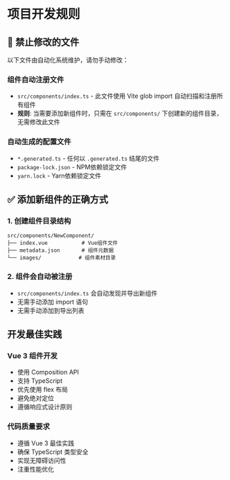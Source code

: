 # 项目开发规则

## 🚫 禁止修改的文件
以下文件由自动化系统维护，请勿手动修改：

### 组件自动注册文件
- `src/components/index.ts` - 此文件使用 Vite glob import 自动扫描和注册所有组件
- **规则**: 当需要添加新组件时，只需在 `src/components/` 下创建新的组件目录，无需修改此文件

### 自动生成的配置文件
- `*.generated.ts` - 任何以 `.generated.ts` 结尾的文件
- `package-lock.json` - NPM依赖锁定文件
- `yarn.lock` - Yarn依赖锁定文件

## ✅ 添加新组件的正确方式

### 1. 创建组件目录结构
```
src/components/NewComponent/
├── index.vue           # Vue组件文件
├── metadata.json       # 组件元数据
└── images/            # 组件素材目录
```

### 2. 组件会自动被注册
- `src/components/index.ts` 会自动发现并导出新组件
- 无需手动添加 import 语句
- 无需手动添加到导出列表

## 开发最佳实践

### Vue 3 组件开发
- 使用 Composition API
- 支持 TypeScript
- 优先使用 flex 布局
- 避免绝对定位
- 遵循响应式设计原则

### 代码质量要求
- 遵循 Vue 3 最佳实践
- 确保 TypeScript 类型安全
- 实现无障碍访问性
- 注重性能优化